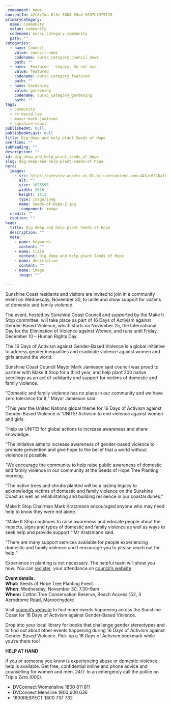 ```yaml
---
_component: news
contentId: 42c8c7da-8f3c-5604-89ad-9837bf975118
primaryCategory:
  name: Community
  value: community
  codename: oursc_category_community
  path: ""
categories:
  - name: Council
    value: council-news
    codename: oursc_category_council_news
    path: ""
  - name: _Featured - Legacy. Do not use
    value: featured
    codename: oursc_category_featured
    path: ""
  - name: Gardening
    value: gardening
    codename: oursc_category_gardening
    path: ""
tags:
  - community
  - cr-david-law
  - mayor-mark-jamieson
  - sunshine-coast
publishedAt: null
publishedAtLast: null
title: Dig deep and help plant Seeds of Hope
overline: ""
subheading: ""
description: ""
id: dig_deep_and_help_plant_seeds_of_hope
slug: dig-deep-and-help-plant-seeds-of-hope
hero:
  images:
    - src: https://preview-assets-us-01.kc-usercontent.com:443/c631baf8-1b46-001f-580c-d0001b68b4a8/aceed80e-e3f1-4818-9f28-3d6ffcd07dca/Seeds-of-Hope-2.jpg
      alt: ""
      size: 1675595
      width: 2016
      height: 1512
      type: image/jpeg
      name: Seeds-of-Hope-2.jpg
      _component: image
  credit: ""
  caption: ""
head:
  title: Dig deep and help plant Seeds of Hope
  description: ""
  meta:
    - name: keywords
      content: ""
    - name: title
      content: Dig deep and help plant Seeds of Hope
    - name: description
      content: ""
    - name: image
      image: ""

---
```

Sunshine Coast residents and visitors are invited to join in a community event on Wednesday, November 30, to unite and show support for victims of domestic and family violence. 

The event, hosted by Sunshine Coast Council and supported by the Make It Stop committee, will take place as part of 16 Days of Activism against Gender-Based Violence, which starts on November 25, the International Day for the Elimination of Violence against Women, and runs until Friday, December 10 – Human Rights Day.

The 16 Days of Activism against Gender-Based Violence is a global initiative to address gender inequalities and eradicate violence against women and girls around the world.

Sunshine Coast Council Mayor Mark Jamieson said council was proud to partner with Make It Stop for a third year, and help plant 200 native seedlings as an act of solidarity and support for victims of domestic and family violence.

“Domestic and family violence has no place in our community and we have zero tolerance for it,” Mayor Jamieson said.

“This year the United Nations global theme for 16 Days of Activism against Gender-Based Violence is ‘UNITE! Activism to end violence against women and girls.

“Help us UNITE! for global actions to increase awareness and share knowledge. 

“The initiative aims to increase awareness of gender-based violence to promote prevention and give hope to the belief that a world without violence is possible.

“We encourage the community to help raise public awareness of domestic and family violence in our community at the Seeds of Hope Tree Planting morning.

“The native trees and shrubs planted will be a lasting legacy to acknowledge victims of domestic and family violence on the Sunshine Coast as well as rehabilitating and building resilience in our coastal dunes.”

Make It Stop Chairman Mark Kratzmann encouraged anyone who may need help to know they were not alone.

“Make It Stop continues to raise awareness and educate people about the impacts, signs and types of domestic and family violence as well as ways to seek help and provide support,” Mr Kratzmann said.

“There are many support services available for people experiencing domestic and family violence and I encourage you to please reach out for help.”

Experience in planting is not necessary. The helpful team will show you how. You can [register](https://www.eventbrite.com.au/e/seeds-of-hope-community-planting-registration-456552399517)
&#x20; your attendance on [council’s website](https://www.sunshinecoast.qld.gov.au/Living-and-Community/Community-Safety/Domestic-and-family-violence)
. 

**Event details:\
What:** Seeds of Hope Tree Planting Event\
**When:** Wednesday, November 30, 7.30–9am\
**Where:** Cotton Tree Conservation Reserve, Beach Access 152, 3 Aerodrome Road, Maroochydore

Visit [council’s website](https://www.sunshinecoast.qld.gov.au/Living-and-Community/Community-Safety/Domestic-and-family-violence)
&#x20;to find more events happening across the Sunshine Coast for 16 Days of Activism against Gender-Based Violence.

Drop into your local library for books that challenge gender stereotypes and to find out about other events happening during 16 Days of Activism against Gender-Based Violence. Pick-up a 16 Days of Activism bookmark while you’re there too!

**HELP AT HAND**

If you or someone you know is experiencing abuse or domestic violence, help is available. Get free, confidential online and phone advice and counselling for women and men, 24/7. In an emergency call the police on Triple Zero (000).

*   DVConnect Womensline 1800 811 811
*   DVConnect Mensline 1800 600 636
*   1800RESPECT 1800 737 732
